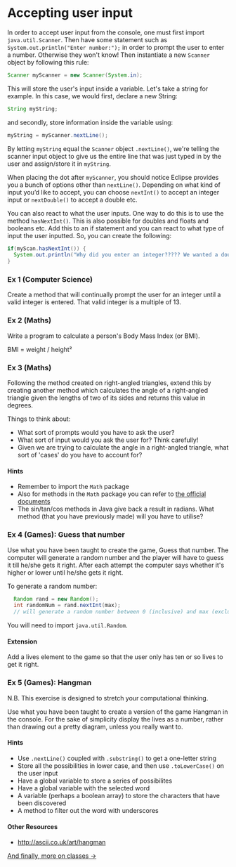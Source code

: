 Accepting user input
===

In order to accept user input from the console, one must first import `java.util.Scanner`. Then have some statement such as `System.out.println("Enter number:");` in order to prompt the user to enter a number. Otherwise they won't know! Then instantiate a new `Scanner` object by following this rule:

```java
Scanner myScanner = new Scanner(System.in);
```

This will store the user's input inside a variable. Let's take a string for example. In this case, we would first, declare a new String:

```java
String myString;
```

and secondly, store information inside the variable using:

```java
myString = myScanner.nextLine();
```

By letting `myString` equal the `Scanner` object `.nextLine()`, we're telling the scanner input object to give us the entire line that was just typed in by the user and assign/store it in `myString`.

When placing the dot after `myScanner`, you should notice Eclipse provides you a bunch of options other than `nextLine()`. Depending on what kind of input you’d like to accept, you can choose `nextInt()` to accept an integer input or `nextDouble()` to accept a double etc.

You can also react to what the user inputs. One way to do this is to use the method `hasNextInt()`. This is also possible for doubles and floats and booleans etc. Add this to an if statement and you can react to what type of input the user inputted. So, you can create the following:

```java
if(myScan.hasNextInt()) {
  System.out.println("Why did you enter an integer????? We wanted a double");
}
```

### Ex 1 (Computer Science)
Create a method that will continually prompt the user for an integer until a valid integer is entered. That valid integer is a multiple of 13.

### Ex 2 (Maths)
Write a program to calculate a person's Body Mass Index (or BMI).

BMI = weight / height&#178;

### Ex 3 (Maths)
Following the method created on right-angled triangles, extend this by creating another method which calculates the angle of a right-angled triangle given the lengths of two of its sides and returns this value in degrees.

Things to think about:
-	What sort of prompts would you have to ask the user?
-	What sort of input would you ask the user for? Think carefully!
-	Given we are trying to calculate the angle in a right-angled triangle, what sort of 'cases' do you have to account for?

#### Hints
- Remember to import the `Math` package
- Also for methods in the `Math` package you can refer to [the official documents](http://docs.oracle.com/javase/7/docs/api/java/lang/Math.html)
- The sin/tan/cos methods in Java give back a result in radians. What method (that you have previously made) will you have to utilise?

### Ex 4 (Games): Guess that number
Use what you have been taught to create the game, Guess that number. The computer will generate a random number and the player will have to guess it till he/she gets it right. After each attempt the computer says whether it's higher or lower until he/she gets it right.

To generate a random number:

```java
  Random rand = new Random();
  int randomNum = rand.nextInt(max);
  // will generate a random number between 0 (inclusive) and max (exclusive)
```

You will need to import `java.util.Random`.

#### Extension
Add a lives element to the game so that the user only has ten or so lives to get it right.

### Ex 5 (Games): Hangman
N.B. This exercise is designed to stretch your computational thinking.

Use what you have been taught to create a version of the game Hangman in the console. For the sake of simplicity display the lives as a number, rather than drawing out a pretty diagram, unless you really want to.

#### Hints
- Use `.nextLine()` coupled with `.substring()` to get a one-letter string
- Store all the possibilities in lower case, and then use `.toLowerCase()` on the user input
- Have a global variable to store a series of possibilites
- Have a global variable with the selected word
- A variable (perhaps a boolean array) to store the characters that have been discovered
- A method to filter out the word with underscores

#### Other Resources
- http://ascii.co.uk/art/hangman

[And finally, more on classes &rarr;](./Part-VI:-Classes.html)
